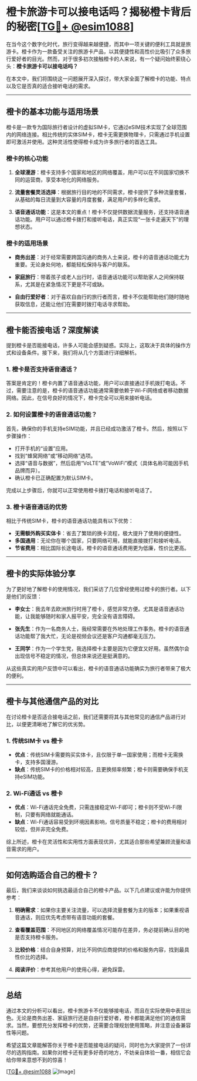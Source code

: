 # 橙卡旅游卡可以接电话吗？揭秘橙卡背后的秘密[[TG💪+ @esim1088](https://t.me/s/esim1088)]

在当今这个数字化时代，旅行变得越来越便捷，而其中一项关键的便利工具就是旅游卡。橙卡作为一款备受关注的旅游卡产品，以其便捷性和高性价比吸引了众多旅行爱好者的目光。然而，对于很多初次接触橙卡的人来说，有一个疑问始终萦绕心头：**橙卡旅游卡可以接电话吗？**

在本文中，我们将围绕这一问题展开深入探讨，带大家全面了解橙卡的功能、特点以及它是否真的适合接听电话的需求。

---

## 橙卡的基本功能与适用场景

橙卡是一款专为国际旅行者设计的虚拟SIM卡，它通过eSIM技术实现了全球范围内的网络连接。相比传统的实体SIM卡，橙卡无需更换物理卡，只需通过手机设置即可激活并使用。这种灵活性使得橙卡成为许多旅行者的首选工具。

### 橙卡的核心功能

1. **全球漫游**：橙卡支持多个国家和地区的网络覆盖，用户可以在不同国家切换不同的运营商，享受本地化的网络服务。
   
2. **流量套餐灵活选择**：根据旅行目的地的不同需求，橙卡提供了多种流量套餐，从基础的每日流量到大容量的月度套餐，满足用户的多样化需求。

3. **语音通话功能**：这是本文的重点！橙卡不仅提供数据流量服务，还支持语音通话功能。用户可以通过橙卡拨打和接听电话，真正实现“一张卡走遍天下”的理想状态。

### 橙卡的适用场景

- **商务出差**：对于经常需要跨国沟通的商务人士来说，橙卡的语音通话功能尤为重要。无论身处何地，都能轻松保持与客户的联系。
  
- **家庭旅行**：带着孩子或老人出行时，语音通话功能可以帮助家人之间保持联系，尤其是在紧急情况下更是不可或缺。

- **自由行爱好者**：对于喜欢自由行的旅行者而言，橙卡不仅能帮助他们随时随地获取信息，还能让他们在需要时拨打电话寻求帮助。

---

## 橙卡能否接电话？深度解读

提到橙卡是否能接电话，许多人可能会感到疑惑。实际上，这取决于具体的操作方式和设备条件。接下来，我们将从几个方面进行详细解析。

### 1. 橙卡是否支持语音通话？

答案是肯定的！橙卡内置了语音通话功能，用户可以直接通过手机拨打电话。不过，需要注意的是，橙卡的语音通话功能通常需要依赖于Wi-Fi网络或者移动数据网络。因此，在信号良好的情况下，橙卡完全可以用来接听电话。

### 2. 如何设置橙卡的语音通话功能？

首先，确保你的手机支持eSIM功能，并且已经成功激活了橙卡。然后，按照以下步骤操作：

- 打开手机的“设置”应用。
- 找到“蜂窝网络”或“移动网络”选项。
- 选择“语音与数据”，然后启用“VoLTE”或“VoWiFi”模式（具体名称可能因手机品牌而异）。
- 确认橙卡已正确配置为默认SIM卡。

完成以上步骤后，你就可以正常使用橙卡拨打电话和接听电话了。

### 3. 橙卡语音通话的优势

相比于传统SIM卡，橙卡的语音通话功能具有以下优势：

- **无需额外购买实体卡**：省去了繁琐的换卡流程，极大提升了使用的便捷性。
- **多国通用**：无论你在哪个国家，只要网络可用，就能直接拨打和接听电话。
- **节省费用**：相比国际长途电话，橙卡的语音通话费用更为低廉，性价比更高。

---

## 橙卡的实际体验分享

为了更好地了解橙卡的使用情况，我们采访了几位曾经使用过橙卡的旅行者。以下是他们的反馈：

- **李女士**：我去年去欧洲旅行时用了橙卡，感觉非常方便。尤其是语音通话功能，让我能够随时和家人报平安，完全没有语言障碍。
  
- **张先生**：作为一名商务人士，我经常需要在外地处理工作事务。橙卡的语音通话功能帮了我大忙，无论是视频会议还是客户沟通都毫无压力。

- **王同学**：作为一个学生党，我选择橙卡主要是因为它便宜又好用。虽然偶尔会出现信号不稳定的情况，但总体来说还是挺满意的。

从这些真实的用户反馈中可以看出，橙卡的语音通话功能确实为旅行者带来了极大的便利。

---

## 橙卡与其他通信产品的对比

在讨论橙卡是否适合接电话之前，我们还需要将其与其他常见的通信产品进行对比，以便更清晰地了解它的优劣势。

### 1. 传统SIM卡 vs 橙卡

- **优点**：传统SIM卡需要购买实体卡，且仅限于单一国家使用；而橙卡无需换卡，支持多国漫游。
- **缺点**：传统SIM卡的价格相对较高，且更换频率频繁；橙卡则需要确保手机支持eSIM功能。

### 2. Wi-Fi通话 vs 橙卡

- **优点**：Wi-Fi通话完全免费，只需连接稳定Wi-Fi即可；橙卡则不受Wi-Fi限制，只要有网络就能通话。
- **缺点**：Wi-Fi通话容易受到环境因素影响，信号质量不稳定；橙卡的费用相对较低，但并非完全免费。

综上所述，橙卡在灵活性和实用性方面表现优异，尤其适合那些希望兼顾流量和语音需求的用户。

---

## 如何选购适合自己的橙卡？

最后，我们来谈谈如何挑选最适合自己的橙卡产品。以下几点建议或许能为你提供参考：

1. **明确需求**：如果你主要关注流量，可以选择流量套餐为主的版本；如果重视语音通话，则应优先考虑带有语音功能的套餐。

2. **查看覆盖范围**：不同地区的网络覆盖情况可能存在差异，务必提前确认目的地是否支持橙卡服务。

3. **比较价格**：结合自身预算，对比不同供应商提供的价格和服务内容，找到最具性价比的选择。

4. **阅读评价**：参考其他用户的使用心得，避免踩雷。

---

## 总结

通过本文的分析可以看出，橙卡旅游卡不仅能够接电话，而且在实际使用中表现出色。无论是商务出差、家庭旅行还是自由行爱好者，橙卡都能满足他们的通信需求。当然，要想充分发挥橙卡的优势，还需要合理规划使用策略，并注意设备兼容性等问题。

希望这篇文章能解答你关于橙卡是否能接电话的疑问，同时也为大家提供了一份详尽的选购指南。如果你对橙卡还有更多好奇的地方，不妨亲自体验一番，相信它会给你带来意想不到的惊喜！

[[TG💪+ @esim1088](https://t.me/s/esim1088) ![Image](https://i.postimg.cc/4NQfJmqS/Snipaste-2025-05-13-00-14-12.png)]